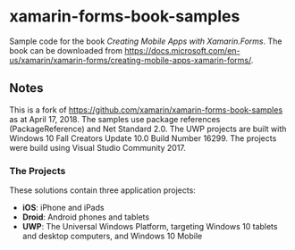 # xamarin-forms-book-samples

Sample code for the book *Creating Mobile Apps with Xamarin.Forms*. The book can be downloaded from https://docs.microsoft.com/en-us/xamarin/xamarin-forms/creating-mobile-apps-xamarin-forms/.

## Notes
This is a fork of https://github.com/xamarin/xamarin-forms-book-samples as at April 17, 2018. The samples use package references (PackageReference) and Net Standard 2.0.
The UWP projects are built with Windows 10 Fall Creators Update 10.0 Build Number 16299. The projects were build using Visual Studio Community 2017.

### The Projects

These solutions contain three application projects:

- **iOS**: iPhone and iPads
- **Droid**: Android phones and tablets
- **UWP**: The Universal Windows Platform, targeting Windows 10 tablets and desktop computers, and Windows 10 Mobile
